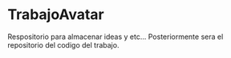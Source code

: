 TrabajoAvatar
=============

Respositorio para almacenar ideas y etc... Posteriormente sera el repositorio del codigo del trabajo.
